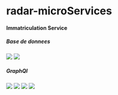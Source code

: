 # radar-microServices

<h4>Immatriculation Service</h4>
<h5>Base de donnees</h5>
<img src="CAPTURES/immatriculation/owner.png"/>
<img src="CAPTURES/immatriculation/vehicule.png"/>
<h5>GraphQl</h5>
<img src="CAPTURES/immatriculation/GRAPHQL/delete.png"/>
<img src="CAPTURES/immatriculation/GRAPHQL/getall.png"/>
<img src="CAPTURES/immatriculation/GRAPHQL/saveowner.png"/>
<img src="CAPTURES/immatriculation/GRAPHQL/update.png"/>

